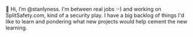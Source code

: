 👋 Hi, I’m @stanlyness.  I'm between real jobs :-) and working on SplitSafety.com, kind of a security play.
I have a big backlog of things I'd like to learn and pondering what new projects would help cement the new learning.
